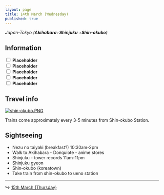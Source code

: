 ```yaml
---
layout: page
title: 14th March (Wednesday)
published: true
---
```


*Japan-Tokyo (**Akihabara**+**Shinjuku** +**Shin-okubo**)*

## Information

<div><input class="box" type="checkbox" name="141" /><label type="text" class="strikethrough"> <b>Placeholder</b></label><br>
<input class="box" type="checkbox" name="142" /><label type="text" class="strikethrough"> <b>Placeholder</b></label><br>
<input class="box" type="checkbox" name="143" /><label type="text" class="strikethrough"> <b>Placeholder</b></label><br>
<input class="box" type="checkbox" name="144" /><label type="text" class="strikethrough"> <b>Placeholder</b></label><br>
<input class="box" type="checkbox" name="145" /><label type="text" class="strikethrough"> <b>Placeholder</b></label></div>

## Travel info

[![shin-okubo.PNG]({{site.baseurl}}/days/week1/shin-okubo.PNG)](http://maki.host/days/week1/shin-okubo.PNG)

Trains come approximately every 3-5 minutes from Shin-okubo Station.

## Sightseeing

* Nezu no taiyaki (breakfast?) 10:30am-2pm
* Walk to Akihabara - Donquiote - anime stores
* Shinjuku - tower records 11am-11pm
* Shinjuku gyeon
* Shin-okubo (koreatown)
* Take train from shin-okubo to ueno station

---

↪ [15th March (Thursday)](/days/week1/15mar)